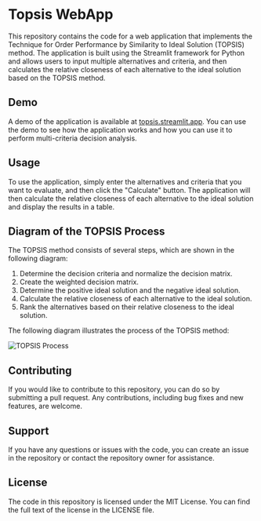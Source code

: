 # Topsis WebApp

This repository contains the code for a web application that implements the Technique for Order Performance by Similarity to Ideal Solution (TOPSIS) method. The application is built using the Streamlit framework for Python and allows users to input multiple alternatives and criteria, and then calculates the relative closeness of each alternative to the ideal solution based on the TOPSIS method.

## Demo

A demo of the application is available at [topsis.streamlit.app](https://topsis.streamlit.app). You can use the demo to see how the application works and how you can use it to perform multi-criteria decision analysis.

## Usage

To use the application, simply enter the alternatives and criteria that you want to evaluate, and then click the "Calculate" button. The application will then calculate the relative closeness of each alternative to the ideal solution and display the results in a table.

## Diagram of the TOPSIS Process

The TOPSIS method consists of several steps, which are shown in the following diagram:

1. Determine the decision criteria and normalize the decision matrix.
2. Create the weighted decision matrix.
3. Determine the positive ideal solution and the negative ideal solution.
4. Calculate the relative closeness of each alternative to the ideal solution.
5. Rank the alternatives based on their relative closeness to the ideal solution.

The following diagram illustrates the process of the TOPSIS method:

![TOPSIS Process](https://www.mdeanmedical.com/wp-content/uploads/2019/03/TOPSIS-Method-Step-by-Step.png)

## Contributing

If you would like to contribute to this repository, you can do so by submitting a pull request. Any contributions, including bug fixes and new features, are welcome.

## Support

If you have any questions or issues with the code, you can create an issue in the repository or contact the repository owner for assistance.

## License

The code in this repository is licensed under the MIT License. You can find the full text of the license in the LICENSE file.
